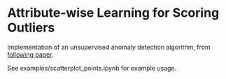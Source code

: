 # Attribute-wise Learning for Scoring Outliers

Implementation of an unsupervised anomaly detection algorithm, from [following paper](https://link.springer.com/content/pdf/10.1007/s10994-015-5507-y.pdf).

See examples/scatterplot_points.ipynb for example usage.
